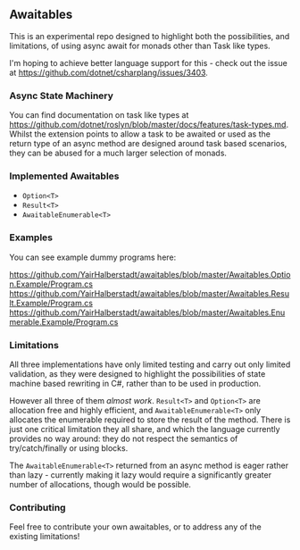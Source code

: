 ## Awaitables

This is an experimental repo designed to highlight both the possibilities, and limitations, of using async await for monads other than Task like types.

I'm hoping to achieve better language support for this - check out the issue at https://github.com/dotnet/csharplang/issues/3403.

### Async State Machinery

You can find documentation on task like types at https://github.com/dotnet/roslyn/blob/master/docs/features/task-types.md. Whilst the extension points to allow a task to be awaited or used as the return type of an async method are designed around task based scenarios, they can be abused for a much larger selection of monads.

### Implemented Awaitables

- `Option<T>`
- `Result<T>`
- `AwaitableEnumerable<T>`

### Examples

You can see example dummy programs here:

https://github.com/YairHalberstadt/awaitables/blob/master/Awaitables.Option.Example/Program.cs
https://github.com/YairHalberstadt/awaitables/blob/master/Awaitables.Result.Example/Program.cs
https://github.com/YairHalberstadt/awaitables/blob/master/Awaitables.Enumerable.Example/Program.cs

### Limitations

All three implementations have only limited testing and carry out only limited validation, as they were designed to highlight the possibilities of state machine based rewriting in C#, rather than to be used in production.

However all three of them *almost work*. `Result<T>` and `Option<T>` are allocation free and highly efficient, and `AwaitableEnumerable<T>` only allocates the enumerable required to store the result of the method. There is just one critical limitation they all share, and which the language currently provides no way around: they do not respect the semantics of try/catch/finally or using blocks.

The `AwaitableEnumerable<T>` returned from an async method is eager rather than lazy - currently making it lazy would require a significantly greater number of allocations, though would be possible.

### Contributing

Feel free to contribute your own awaitables, or to address any of the existing limitations!
